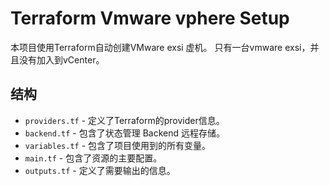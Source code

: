 # Terraform Vmware vphere Setup

本项目使用Terraform自动创建VMware exsi 虚机。
只有一台vmware exsi，并且没有加入到vCenter。

## 结构

- `providers.tf` - 定义了Terraform的provider信息。
- `backend.tf` - 包含了状态管理 Backend 远程存储。
- `variables.tf` - 包含了项目使用到的所有变量。
- `main.tf` - 包含了资源的主要配置。 
- `outputs.tf` - 定义了需要输出的信息。
